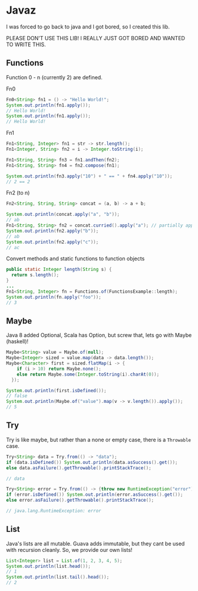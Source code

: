 # Javaz

I was forced to go back to java and I got bored, so I created this lib.

PLEASE DON'T USE THIS LIB!  I REALLY JUST GOT BORED AND WANTED TO WRITE THIS.

## Functions

Function 0 - n (currently 2) are defined.

Fn0

```java
Fn0<String> fn1 = () -> "Hello World!";
System.out.println(fn1.apply());
// Hello World!
System.out.println(fn1.apply());
// Hello World!
```

Fn1

```java
Fn1<String, Integer> fn1 = str -> str.length();
Fn1<Integer, String> fn2 = i -> Integer.toString(i);

Fn1<String, String> fn3 = fn1.andThen(fn2);
Fn1<String, String> fn4 = fn2.compose(fn1);

System.out.println(fn3.apply("10") + " == " + fn4.apply("10"));
// 2 == 2
```

Fn2 (to n)

```java
Fn2<String, String, String> concat = (a, b) -> a + b;

System.out.println(concat.apply("a", "b"));
// ab
Fn1<String, String> fn2 = concat.curried().apply("a"); // partially applied concat with "a"
System.out.println(fn2.apply("b"));
// ab
System.out.println(fn2.apply("c"));
// ac
```

Convert methods and static functions to function objects

```java
public static Integer length(String s) {
  return s.length();
}
...
Fn1<String, Integer> fn = Functions.of(FunctionsExample::length);
System.out.println(fn.apply("foo"));
// 3
```

## Maybe

Java 8 added Optional, Scala has Option, but screw that, lets go with Maybe (haskell)!

```java
Maybe<String> value = Maybe.of(null);
Maybe<Integer> sized = value.map(data -> data.length());
Maybe<Character> first = sized.flatMap(i -> {
    if (i > 10) return Maybe.none();
    else return Maybe.some(Integer.toString(i).charAt(0));
  });

System.out.println(first.isDefined());
// false
System.out.println(Maybe.of("value").map(v -> v.length()).apply());
// 5
```

## Try

Try is like maybe, but rather than a none or empty case, there is a `Throwable` case.

```java
Try<String> data = Try.from(() -> "data");
if (data.isDefined()) System.out.println(data.asSuccess().get());
else data.asFailure().getThrowable().printStackTrace();

// data

Try<String> error = Try.from(() -> {throw new RuntimeException("error");});
if (error.isDefined()) System.out.println(error.asSuccess().get());
else error.asFailure().getThrowable().printStackTrace();

// java.lang.RuntimeException: error
```

## List

Java's lists are all mutable.  Guava adds immutable, but they cant be used with recursion cleanly.  So, we provide our own lists!

```java
List<Integer> list = List.of(1, 2, 3, 4, 5);
System.out.println(list.head());
// 1
System.out.println(list.tail().head());
// 2
```

